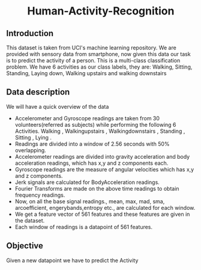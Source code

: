 # <center>  Human-Activity-Recognition

## Introduction
This dataset is taken from UCI's machine learning repository.
We are provided with sensory data from smartphone, now given this data our task is to predict the activity of a person.
This is a multi-class classification problem. We have 6 activities as our class labels, they are:
Walking, Sitting, Standing, Laying down, Walking upstairs and walking downstairs

## Data description

We will have a quick overview of the data

- Accelerometer and Gyroscope readings are taken from 30 volunteers(referred as subjects) while performing the following 6 Activities. Walking , Walkingupstairs , Walkingdownstairs , Standing , Sitting , Lying .
- Readings are divided into a window of 2.56 seconds with 50% overlapping.
- Accelerometer readings are divided into gravity acceleration and body acceleration readings, which has x,y and z components each.
- Gyroscope readings are the measure of angular velocities which has x,y and z components.
- Jerk signals are calculated for BodyAcceleration readings.
- Fourier Transforms are made on the above time readings to obtain frequency readings.
- Now, on all the base signal readings., mean, max, mad, sma, arcoefficient, engerybands,entropy etc., are calculated for each window.
- We get a feature vector of 561 features and these features are given in the dataset.
- Each window of readings is a datapoint of 561 features.

## Objective

Given a new datapoint we have to predict the Activity
